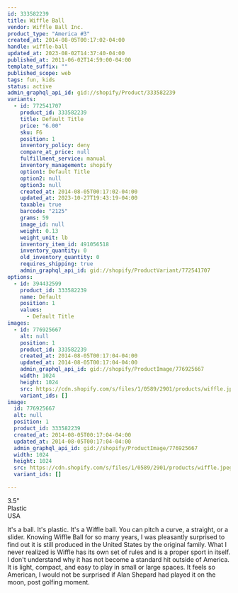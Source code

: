 ```yaml
---
id: 333582239
title: Wiffle Ball
vendor: Wiffle Ball Inc.
product_type: "America #3"
created_at: 2014-08-05T00:17:02-04:00
handle: wiffle-ball
updated_at: 2023-08-02T14:37:40-04:00
published_at: 2011-06-02T14:59:00-04:00
template_suffix: ""
published_scope: web
tags: fun, kids
status: active
admin_graphql_api_id: gid://shopify/Product/333582239
variants:
  - id: 772541707
    product_id: 333582239
    title: Default Title
    price: "6.00"
    sku: F6
    position: 1
    inventory_policy: deny
    compare_at_price: null
    fulfillment_service: manual
    inventory_management: shopify
    option1: Default Title
    option2: null
    option3: null
    created_at: 2014-08-05T00:17:02-04:00
    updated_at: 2023-10-27T19:43:19-04:00
    taxable: true
    barcode: "2125"
    grams: 59
    image_id: null
    weight: 0.13
    weight_unit: lb
    inventory_item_id: 491056518
    inventory_quantity: 0
    old_inventory_quantity: 0
    requires_shipping: true
    admin_graphql_api_id: gid://shopify/ProductVariant/772541707
options:
  - id: 394432599
    product_id: 333582239
    name: Default
    position: 1
    values:
      - Default Title
images:
  - id: 776925667
    alt: null
    position: 1
    product_id: 333582239
    created_at: 2014-08-05T00:17:04-04:00
    updated_at: 2014-08-05T00:17:04-04:00
    admin_graphql_api_id: gid://shopify/ProductImage/776925667
    width: 1024
    height: 1024
    src: https://cdn.shopify.com/s/files/1/0589/2901/products/wiffle.jpeg?v=1407212224
    variant_ids: []
image:
  id: 776925667
  alt: null
  position: 1
  product_id: 333582239
  created_at: 2014-08-05T00:17:04-04:00
  updated_at: 2014-08-05T00:17:04-04:00
  admin_graphql_api_id: gid://shopify/ProductImage/776925667
  width: 1024
  height: 1024
  src: https://cdn.shopify.com/s/files/1/0589/2901/products/wiffle.jpeg?v=1407212224
  variant_ids: []

---
```


3.5"   
Plastic  
USA

It's a ball. It's plastic. It's a Wiffle ball. You can pitch a curve, a straight, or a slider. Knowing Wiffle Ball for so many years, I was pleasantly surprised to find out it is still produced in the United States by the original family. What I never realized is Wiffle has its own set of rules and is a proper sport in itself. I don't understand why it has not become a standard hit outside of America. It is light, compact, and easy to play in small or large spaces. It feels so American, I would not be surprised if Alan Shepard had played it on the moon, post golfing moment.